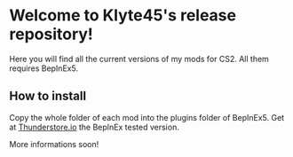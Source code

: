 # Welcome to Klyte45's release repository!

Here you will find all the current versions of my mods for CS2. All them requires BepInEx5.

## How to install

Copy the whole folder of each mod into the plugins folder of BepInEx5.
Get at [Thunderstore.io](https://thunderstore.io/c/cities-skylines-ii/) the BepInEx tested version.

More informations soon!